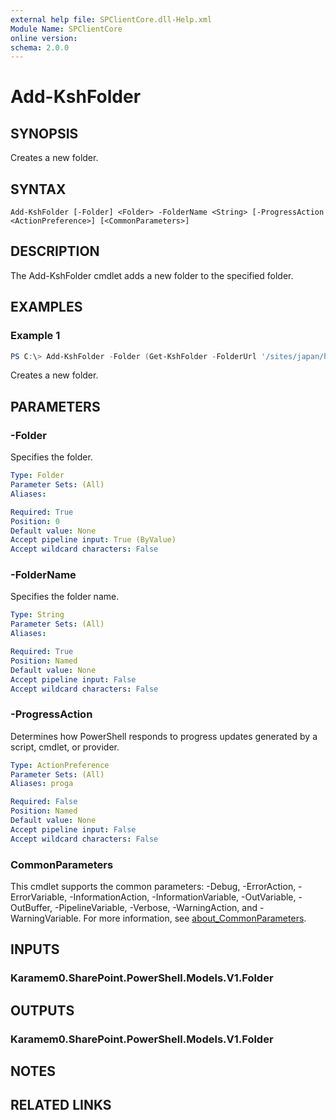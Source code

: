 ```yaml
---
external help file: SPClientCore.dll-Help.xml
Module Name: SPClientCore
online version:
schema: 2.0.0
---
```


# Add-KshFolder

## SYNOPSIS
Creates a new folder.

## SYNTAX

```
Add-KshFolder [-Folder] <Folder> -FolderName <String> [-ProgressAction <ActionPreference>] [<CommonParameters>]
```

## DESCRIPTION
The Add-KshFolder cmdlet adds a new folder to the specified folder.

## EXAMPLES

### Example 1
```powershell
PS C:\> Add-KshFolder -Folder (Get-KshFolder -FolderUrl '/sites/japan/hr/Shared%20Documents') -FolderName 'Templates'
```

Creates a new folder.

## PARAMETERS

### -Folder
Specifies the folder.

```yaml
Type: Folder
Parameter Sets: (All)
Aliases:

Required: True
Position: 0
Default value: None
Accept pipeline input: True (ByValue)
Accept wildcard characters: False
```

### -FolderName
Specifies the folder name.

```yaml
Type: String
Parameter Sets: (All)
Aliases:

Required: True
Position: Named
Default value: None
Accept pipeline input: False
Accept wildcard characters: False
```

### -ProgressAction
Determines how PowerShell responds to progress updates generated by a script, cmdlet, or provider.

```yaml
Type: ActionPreference
Parameter Sets: (All)
Aliases: proga

Required: False
Position: Named
Default value: None
Accept pipeline input: False
Accept wildcard characters: False
```

### CommonParameters
This cmdlet supports the common parameters: -Debug, -ErrorAction, -ErrorVariable, -InformationAction, -InformationVariable, -OutVariable, -OutBuffer, -PipelineVariable, -Verbose, -WarningAction, and -WarningVariable. For more information, see [about_CommonParameters](http://go.microsoft.com/fwlink/?LinkID=113216).

## INPUTS

### Karamem0.SharePoint.PowerShell.Models.V1.Folder

## OUTPUTS

### Karamem0.SharePoint.PowerShell.Models.V1.Folder

## NOTES

## RELATED LINKS

